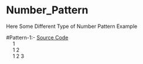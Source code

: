 # Number_Pattern

Here Some Different Type of Number Pattern Example

#Pattern-1:- [Source Code](https://github.com/Mahendra710/Number_Pattern/blob/main/7.1-Number%20Pattern.py)  
&emsp; 1  
&emsp; 1 2   
&emsp; 1 2 3  
